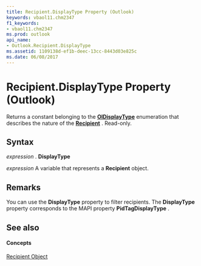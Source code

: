 ```yaml
---
title: Recipient.DisplayType Property (Outlook)
keywords: vbaol11.chm2347
f1_keywords:
- vbaol11.chm2347
ms.prod: outlook
api_name:
- Outlook.Recipient.DisplayType
ms.assetid: 1109138d-ef1b-deec-13cc-8443d03e825c
ms.date: 06/08/2017
---
```



# Recipient.DisplayType Property (Outlook)

Returns a constant belonging to the **[OlDisplayType](oldisplaytype-enumeration-outlook.md)** enumeration that describes the nature of the **[Recipient](recipient-object-outlook.md)** . Read-only.


## Syntax

 _expression_ . **DisplayType**

 _expression_ A variable that represents a **Recipient** object.


## Remarks

You can use the **DisplayType** property to filter recipients. The **DisplayType** property corresponds to the MAPI property **PidTagDisplayType** .


## See also


#### Concepts


[Recipient Object](recipient-object-outlook.md)

